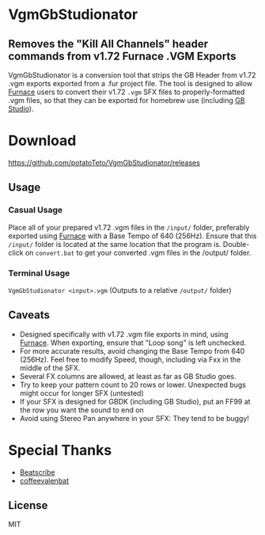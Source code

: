 # VgmGbStudionator
## Removes the "Kill All Channels" header commands from v1.72 Furnace .VGM Exports

VgmGbStudionator is a conversion tool that strips the GB Header from v1.72 .vgm exports exported from a .fur project file. The tool is designed to allow [Furnace](https://github.com/tildearrow/furnace) users to convert their v1.72 ``.vgm`` SFX files to properly-formatted .vgm files, so that they can be exported for homebrew use (including [GB Studio](https://www.gbstudio.dev/)).

# Download
https://github.com/potatoTeto/VgmGbStudionator/releases

## Usage
### Casual Usage
Place all of your prepared v1.72 .vgm files in the ``/input/`` folder, preferably exported using [Furnace](https://github.com/tildearrow/furnace) with a Base Tempo of 640 (256Hz). Ensure that this ``/input/`` folder is located at the same location that the program is. Double-click on ``convert.bat`` to get your converted .vgm files in the /output/ folder.

### Terminal Usage
``VgmGbStudionator <input>.vgm``
(Outputs to a relative ``/output/`` folder)

## Caveats
- Designed specifically with v1.72 .vgm file exports in mind, using [Furnace](https://github.com/tildearrow/furnace). When exporting, ensure that "Loop song" is left unchecked.
- For more accurate results, avoid changing the Base Tempo from 640 (256Hz). Feel free to modify Speed, though, including via Fxx in the middle of the SFX.
- Several FX columns are allowed, at least as far as GB Studio goes.
- Try to keep your pattern count to 20 rows or lower. Unexpected bugs might occur for longer SFX (untested)
- If your SFX is designed for GBDK (including GB Studio), put an FF99 at the row you want the sound to end on
- Avoid using Stereo Pan anywhere in your SFX: They tend to be buggy!

# Special Thanks
- [Beatscribe](https://github.com/Beatscribe)
- [coffeevalenbat](https://github.com/coffeevalenbat)

## License

MIT
